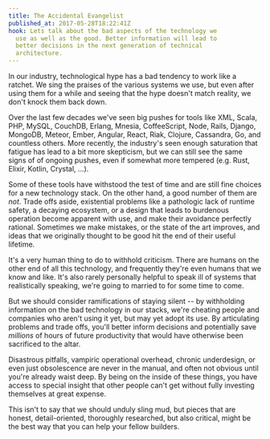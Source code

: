 ```yaml
---
title: The Accidental Evangelist
published_at: 2017-05-28T18:22:41Z
hook: Lets talk about the bad aspects of the technology we
  use as well as the good. Better information will lead to
  better decisions in the next generation of technical
  architecture.
---
```


In our industry, technological hype has a bad tendency to
work like a ratchet. We sing the praises of the various
systems we use, but even after using them for a while and
seeing that the hype doesn't match reality, we don't knock
them back down.

Over the last few decades we've seen big pushes for tools
like XML, Scala, PHP, MySQL, CouchDB, Erlang, Mnesia,
CoffeeScript, Node, Rails, Django, MongoDB, Meteor, Ember,
Angular, React, Riak, Clojure, Cassandra, Go, and countless
others. More recently, the industry's seen enough
saturation that fatigue has lead to a bit more skepticism,
but we can still see the same signs of of ongoing pushes,
even if somewhat more tempered (e.g. Rust, Elixir, Kotlin,
Crystal, ...).

Some of these tools have withstood the test of time and are
still fine choices for a new technology stack. On the other
hand, a good number of them are _not_. Trade offs aside,
existential problems like a pathologic lack of runtime
safety, a decaying ecosystem, or a design that leads to
burdenous operation become apparent with use, and make
their avoidance perfectly rational. Sometimes we make
mistakes, or the state of the art improves, and ideas that
we originally thought to be good hit the end of their
useful lifetime.

It's a very human thing to do to withhold criticism. There
are humans on the other end of all this technology, and
frequently they're even humans that we know and like. It's
also rarely personally helpful to speak ill of systems that
realistically speaking, we're going to married to for some
time to come.

But we should consider ramifications of staying silent --
by withholding information on the bad technology in our
stacks, we're cheating people and companies who aren't
using it yet, but may yet adopt its use. By articulating
problems and trade offs, you'll better inform decisions and
potentially save _millions_ of hours of future productivity
that would have otherwise been sacrificed to the altar.

Disastrous pitfalls, vampiric operational overhead, chronic
underdesign, or even just obsolescence are never in the
manual, and often not obvious until you're already waist
deep. By being on the inside of these things, you have
access to special insight that other people can't get
without fully investing themselves at great expense.

This isn't to say that we should unduly sling mud, but
pieces that are honest, detail-oriented, thoroughly
researched, but also critical, might be the best way that
you can help your fellow builders.
